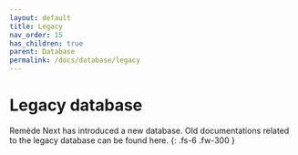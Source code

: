 ```yaml
---
layout: default
title: Legacy
nav_order: 15
has_children: true
parent: Database
permalink: /docs/database/legacy
---
```


# Legacy database

Remède Next has introduced a new database. Old documentations related to the legacy database can be found here.
{: .fs-6 .fw-300 }

